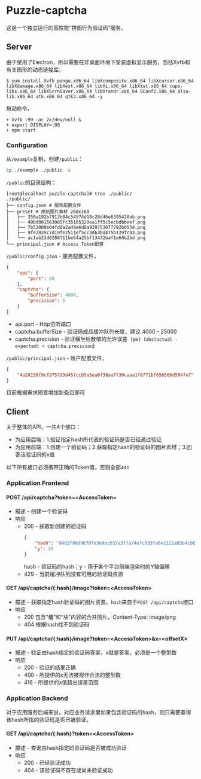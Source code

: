 Puzzle-captcha
==================

这是一个独立运行的高性能“拼图行为验证码”服务。

## Server

由于使用了Electron，所以需要在非桌面环境下安装虚拟显示服务，包括Xvfb和有关图形的动态链接库。

```
$ yum install Xvfb pango.x86_64 libXcomposite.x86_64 libXcursor.x86_64 libXdamage.x86_64 libXext.x86_64 libXi.x86_64 libXtst.x86_64 cups-libs.x86_64 libXScrnSaver.x86_64 libXrandr.x86_64 GConf2.x86_64 alsa-lib.x86_64 atk.x86_64 gtk3.x86_64 -y
```

启动命令，
```
+ Xvfb :99 -ac 2>/dev/null &
+ export DISPLAY=:99
+ npm start
```

### Configuration

从``/example``复制，创建``/public``：
```bash
cp ./example ./public -a
```

``/public``的目录结构：
```
[root@localhost puzzle-captcha]# tree ./public/
./public/
├── config.json # 服务配置文件
├── preset # 原始图片素材 260x160
│   ├── 356a192b7913b04c54574d18c28d46e6395428ab.png
│   ├── 40bd001563085fc35165329ea1ff5c5ecbdbbeef.png
│   ├── 7b52009b64fd0a2a49e6d8a939753077792b0554.png
│   ├── 9fe2839c7d19fe2511ef5cc3d63bd475b139fc83.png
│   └── ac1ab23d6288711be64a25bf13432baf1e60b2bd.png
└── principal.json # Access Token配置
```

``/public/config.json`` - 服务配置文件，


```json
{
	"api": {
		"port": 80
	},
	"captcha": {
		"bufferSize": 4000,
		"precision": 5
	}
}
```

* api.port - Http监听端口
* captcha.bufferSize - 验证码成品缓冲队列长度，建议 4000 - 25000
* captcha.precision - 验证横坐标数值的允许误差（px）(``abs(actual - expected) < captcha.precision``)

``/public/principal.json`` - 账户配置文件，
```json
{
	"4a20158f9cf975793d457ccb5a5ea6f30aa7f30caaa1f6771bf656506d584fe7": {}
}
```
目前根据需求随意增加新条目即可

## Client

关于整体的API，一共4个接口：
- 为应用后端：1.验证指定hash所代表的验证码是否已经通过验证
- 为应用前端：1.创建一个验证码；2.获取指定hash的验证码的图片素材；3.回答该验证码的x值

以下所有接口必须携带正确的Token值，否则全部``403``

### Application Frontend

#### POST /api/captcha?token=&lt;AccessToken>

* 描述 - 创建一个验证码
* 响应
	- 200 - 获取新创建的验证码
		```json
		{
			"hash": "d462f80d96707e3e8bc637a3ffa74efc933fa6ec222a03b4cb6352827c390615",
			"y": 25
		}
		```
		hash - 验证码的hash；y - 用于各个平台前端渲染时的Y轴偏移
	- 429 - 当前缓冲队列没有可用的验证码资源
	

#### GET /api/captcha/{:hash}/image?token=&lt;AccessToken>

* 描述 - 获取指定hash验证码的图片资源，``hash``来自于``POST /api/captcha``接口
* 响应
	- 200 包含“槽”和“块”内容的合并图片，Content-Type: image/png
	- 404 根据hash找不到验证码

#### PUT /api/captcha/{:hash}/image?token=&lt;AccessToken>&x=&lt;offsetX>

* 描述 - 验证由hash指定的验证码答案，x就是答案，必须是一个整型数
* 响应
	- 200 - 验证的结果正确
	- 400 - 所提供的x无法被视作合法的整型数
	- 416 - 所提供的x值超出误差范围

### Application Backend

对于应用服务后端来说，对应业务请求里如果包含验证码的hash，则只需要查询该hash所指的验证码是否已被验证。

#### GET /api/captcha/{:hash}?token=&lt;AccessToken>

* 描述 - 查询由hash指定的验证码是否被成功验证
* 响应
	- 200 - 已经验证成功
	- 404 - 该验证码不存在或尚未验证成功